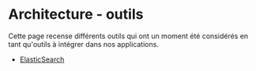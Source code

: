 # Architecture - outils

Cette page recense différents outils qui ont un moment été considérés en tant qu'outils à intégrer dans nos
applications.

- [ElasticSearch](elasticsearch.md)
